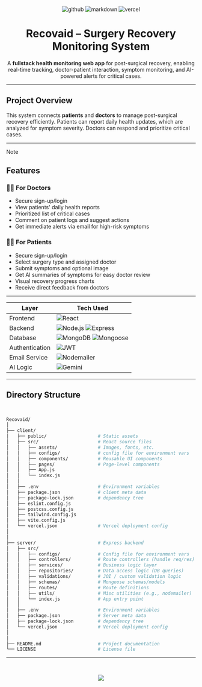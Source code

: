<div align="center">

![github](https://img.shields.io/badge/GitHub-181717.svg?style=for-the-badge&logo=GitHub&logoColor=white)
![markdown](https://img.shields.io/badge/Markdown-181717.svg?style=for-the-badge&logo=Markdown&logoColor=white)
![vercel](https://img.shields.io/badge/Vercel-181717?style=for-the-badge&logo=vercel&logoColor=white)

# Recovaid – Surgery Recovery Monitoring System
A **fullstack health monitoring web app** for post-surgical recovery, enabling real-time tracking, doctor-patient interaction, symptom monitoring, and AI-powered alerts for critical cases.

</div>

---

##  Project Overview

This system connects **patients** and **doctors** to manage post-surgical recovery efficiently. Patients can report daily health updates, which are analyzed for symptom severity. Doctors can respond and prioritize critical cases.

---

>[!NOTE]
>## Features
>### 👨‍⚕️ For Doctors
>- Secure sign-up/login  
>- View patients' daily health reports  
>- Prioritized list of critical cases  
>- Comment on patient logs and suggest actions  
>- Get immediate alerts via email for high-risk symptoms  
>
>### 🧑‍💻 For Patients
>- Secure sign-up/login  
>- Select surgery type and assigned doctor    
>- Submit symptoms and optional image  
>- Get AI summaries of symptoms for easy doctor review  
>- Visual recovery progress charts  
>- Receive direct feedback from doctors  

---

<div align="center">

| Layer      | Tech Used |
|------------|-----------|
|Frontend|![React](https://img.shields.io/badge/React-20232a?style=for-the-badge&logo=react&logoColor=61DAFB)|
|Backend|![Node.js](https://img.shields.io/badge/Node.js-6DA55F?style=for-the-badge&logo=node.js&logoColor=white) ![Express](https://img.shields.io/badge/Express.js-000000?style=for-the-badge&logo=express&logoColor=white)|
|Database|![MongoDB](https://img.shields.io/badge/MongoDB-4EA94B?style=for-the-badge&logo=mongodb&logoColor=white) ![Mongoose](https://img.shields.io/badge/Mongoose-880000?style=for-the-badge&logoColor=white)|
|Authentication |![JWT](https://img.shields.io/badge/JWT-black?style=for-the-badge&logo=JSON%20web%20tokens&logoColor=white)|
|Email Service |![Nodemailer](https://img.shields.io/badge/Nodemailer-EA4335?style=for-the-badge&logo=maildotru&logoColor=white)|
|AI Logic |![Gemini](https://img.shields.io/badge/Gemini-8E75B2?style=for-the-badge&logo=google&logoColor=white)|

</div>

---

## Directory Structure

```bash


Recovaid/
│
├── client/
│   ├── public/                   # Static assets
│   ├── src/                      # React source files
│   │   ├── assets/               # Images, fonts, etc.
│   │   ├── configs/              # config file for environment vars
│   │   ├── components/           # Reusable UI components
│   │   ├── pages/                # Page-level components
│   │   ├── App.js
│   │   └── index.js
│   │
│   ├── .env                      # Environment variables
│   ├── package.json              # client meta data
│   ├── package-lock.json         # dependency tree
│   ├── eslint.config.js        
│   ├── postcss.config.js
│   ├── tailwind.config.js
│   ├── vite.config.js
│   └── vercel.json               # Vercel deployment config
│
│
├── server/                       # Express backend
│   ├── src/
│   │   ├── configs/              # Config file for environment vars
│   │   ├── controllers/          # Route controllers (handle req/res)
│   │   ├── services/             # Business logic layer
│   │   ├── repositories/         # Data access logic (DB queries)
│   │   ├── validations/          # JOI / custom validation logic
│   │   ├── schemas/              # Mongoose schemas/models
│   │   ├── routes/               # Route definitions
│   │   ├── utils/                # Misc utilities (e.g., nodemailer)
│   │   └── index.js              # App entry point
│   │
│   ├── .env                      # Environment variables
│   ├── package.json              # Server meta data
│   ├── package-lock.json         # dependency tree
│   └── vercel.json               # Vercel deployment config
│
│
├── README.md                     # Project documentation
└── LICENSE                       # License file

```
---
<br>
<p align="center"><a href="https://github.com/Nilanjan-Mondal/Recovaid/blob/main/LICENSE"><img src="https://img.shields.io/static/v1.svg?style=for-the-badge&label=License&message=BSD&logoColor=d9e0ee&colorA=363a4f&colorB=b7bdf8"/></a></p>

